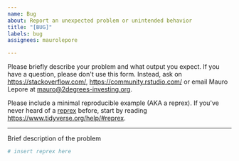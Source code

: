 ```yaml
---
name: Bug
about: Report an unexpected problem or unintended behavior
title: "[BUG]"
labels: bug
assignees: maurolepore

---
```


Please briefly describe your problem and what output you expect. If you have a question, please don't use this form. Instead, ask on <https://stackoverflow.com/>, <https://community.rstudio.com/> or email Mauro Lepore at <mauro@2degrees-investing.org>.

Please include a minimal reproducible example (AKA a reprex). If you've never heard of a [reprex](http://reprex.tidyverse.org/) before, start by reading <https://www.tidyverse.org/help/#reprex>.

---

Brief description of the problem

```r
# insert reprex here
```
